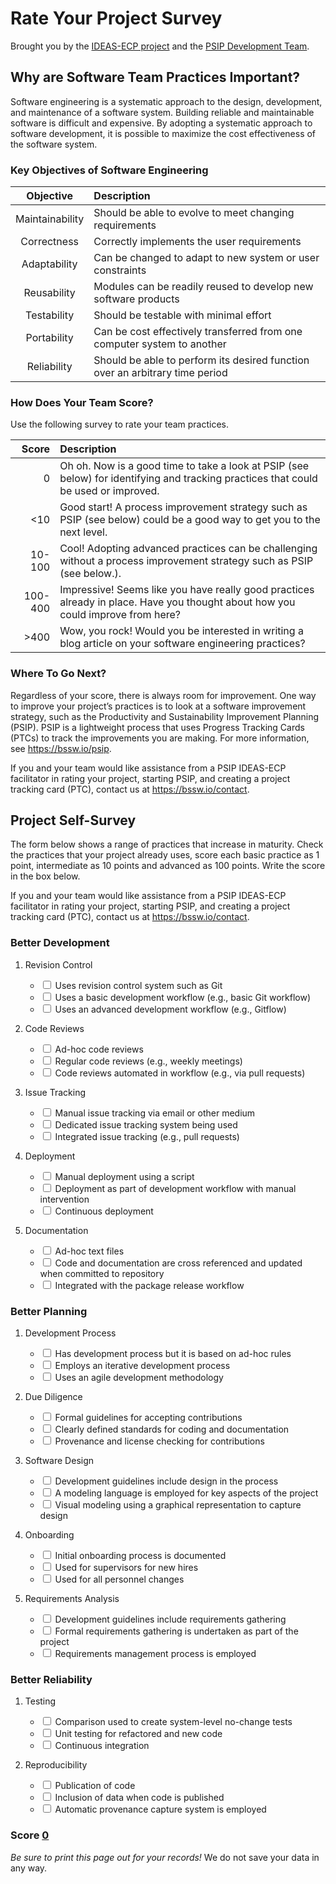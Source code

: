 <head>
<script language="javascript">
window.onload=function(){
var inputs = document.getElementsByClassName('survey'),
    total  = document.getElementById('survey-total');

 for (var i=0; i < inputs.length; i++) {
    inputs[i].onchange = function() {
        var add = this.value * (this.checked ? 1 : -1);
        total.innerHTML = parseFloat(total.innerHTML) + add
        var new_total = parseFloat(document.getElementById('input').value);
      console.log(new_total);
        document.getElementById('input').value=new_total + add
    }
  }
}
</script>
</head>

# Rate Your Project Survey

Brought you by the [IDEAS-ECP project](https://ideas-productivity.org) and the [PSIP Development Team](https://bssw.io/psip).

## Why are Software Team Practices Important?

Software engineering is a systematic approach to the design, development, and maintenance of a software system. Building reliable and maintainable software is difficult and expensive. By adopting a systematic approach to software development, it is possible to maximize the cost effectiveness of the software system.

### Key Objectives of Software Engineering

Objective | Description
:--------:|:-----------
Maintainability | Should be able to evolve to meet changing requirements
Correctness | Correctly implements the user requirements
Adaptability | Can be changed to adapt to new system or user constraints
Reusability | Modules can be readily reused to develop new software products
Testability | Should be testable with minimal effort
Portability | Can be cost effectively transferred from one computer system to another
Reliability | Should be able to perform its desired function over an arbitrary time period

<div style='page-break-after:always'></div>

### How Does Your Team Score?

Use the following survey to rate your team practices.

Score | Description
-----:|:-----------
0 | Oh oh. Now is a good time to take a look at PSIP (see below) for identifying and tracking practices that could be used or improved.
<10 | Good start! A process improvement strategy such as PSIP (see below) could be a good way to get you to the next level.
10-100 | Cool! Adopting advanced practices can be challenging without a process improvement strategy such as PSIP (see below.).
100-400 | Impressive! Seems like you have really good practices already in place. Have you thought about how you could improve from here?
\>400 | Wow, you rock! Would you be interested in writing a blog article on your software engineering practices?

### Where To Go Next?

Regardless of your score, there is always room for improvement. One way to improve your project’s practices is to look at a software improvement strategy, such as the Productivity and Sustainability Improvement Planning (PSIP). PSIP is a lightweight process that uses Progress Tracking Cards (PTCs) to track the improvements you are making. For more information, see <https://bssw.io/psip>.

If you and your team would like assistance from a PSIP IDEAS-ECP facilitator in rating your project, starting PSIP, and creating a project tracking card (PTC), contact us at <https://bssw.io/contact>.

<div style='page-break-after:always'></div>

## Project Self-Survey

The form below shows a range of practices that increase in maturity. Check the practices that your project already uses, score each basic practice as 1 point, intermediate as 10 points and advanced as 100 points. Write the score in the box below.

If you and your team would like assistance from a PSIP IDEAS-ECP facilitator in rating your project, starting PSIP, and creating a project tracking card (PTC), contact us at <https://bssw.io/contact>.

### Better Development

1.  Revision Control

    - <input type="checkbox" class="survey" value="1"> Uses revision control system such as Git
    - <input type="checkbox" class="survey" value="10"> Uses a basic development workflow (e.g., basic Git workflow)
    - <input type="checkbox" class="survey" value="100"> Uses an advanced development workflow (e.g., Gitflow)

2.  Code Reviews

    - <input type="checkbox" class="survey" value="1"> Ad-hoc code reviews
    - <input type="checkbox" class="survey" value="10"> Regular code reviews (e.g., weekly meetings)
    - <input type="checkbox" class="survey" value="100"> Code reviews automated in workflow (e.g., via pull requests)

3.  Issue Tracking

    - <input type="checkbox" class="survey" value="1"> Manual issue tracking via email or other medium
    - <input type="checkbox" class="survey" value="10"> Dedicated issue tracking system being used
    - <input type="checkbox" class="survey" value="100"> Integrated issue tracking  (e.g., pull requests)

4.  Deployment

    - <input type="checkbox" class="survey" value="1"> Manual deployment using a script
    - <input type="checkbox" class="survey" value="10"> Deployment as part of development workflow with manual intervention
    - <input type="checkbox" class="survey" value="100"> Continuous deployment

5.  Documentation

    - <input type="checkbox" class="survey" value="1"> Ad-hoc text files
    - <input type="checkbox" class="survey" value="10"> Code and documentation are cross referenced and updated when committed to repository
    - <input type="checkbox" class="survey" value="100"> Integrated with the package release workflow

### Better Planning

1.  Development Process

    - <input type="checkbox" class="survey" value="1"> Has development process but it is based on ad-hoc rules
    - <input type="checkbox" class="survey" value="10"> Employs an iterative development process
    - <input type="checkbox" class="survey" value="100"> Uses an agile development methodology

2.  Due Diligence

    - <input type="checkbox" class="survey" value="1"> Formal guidelines for accepting contributions
    - <input type="checkbox" class="survey" value="10"> Clearly defined standards for coding and documentation
    - <input type="checkbox" class="survey" value="100"> Provenance and license checking for contributions

3.  Software Design

    - <input type="checkbox" class="survey" value="1"> Development guidelines include design in the process
    - <input type="checkbox" class="survey" value="10"> A modeling language is employed for key aspects of the project
    - <input type="checkbox" class="survey" value="100"> Visual modeling using a graphical representation to capture design

4.  Onboarding

    - <input type="checkbox" class="survey" value="1"> Initial onboarding process is documented
    - <input type="checkbox" class="survey" value="10"> Used for supervisors for new hires
    - <input type="checkbox" class="survey" value="100"> Used for all personnel changes

5.  Requirements Analysis

    - <input type="checkbox" class="survey" value="1"> Development guidelines include requirements gathering
    - <input type="checkbox" class="survey" value="10"> Formal requirements gathering is undertaken as part of the project
    - <input type="checkbox" class="survey" value="100"> Requirements management process is employed

### Better Reliability

1.  Testing

    - <input type="checkbox" class="survey" value="1"> Comparison used to create system-level no-change tests
    - <input type="checkbox" class="survey" value="10"> Unit testing for refactored and new code
    - <input type="checkbox" class="survey" value="100"> Continuous integration

2.  Reproducibility

    - <input type="checkbox" class="survey" value="1"> Publication of code
    - <input type="checkbox" class="survey" value="10"> Inclusion of data when code is published
    - <input type="checkbox" class="survey" value="100"> Automatic provenance capture system is employed

### Score <span id="survey-total" style="text-decoration:underline;">0</span>

*Be sure to print this page out for your records!* We do not save your data in any way.
